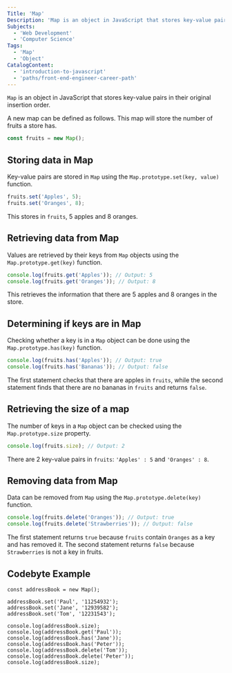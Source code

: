 ```yaml
---
Title: 'Map'
Description: 'Map is an object in JavaScript that stores key-value pairs and their original insertion order.'
Subjects:
  - 'Web Development'
  - 'Computer Science'
Tags:
  - 'Map'
  - 'Object'
CatalogContent:
  - 'introduction-to-javascript'
  - 'paths/front-end-engineer-career-path'
---
```


`Map` is an object in JavaScript that stores key-value pairs in their original insertion order.

A new map can be defined as follows. This map will store the number of fruits a store has.

```js
const fruits = new Map();
```

## Storing data in Map

Key-value pairs are stored in `Map` using the `Map.prototype.set(key, value)` function.

```js
fruits.set('Apples', 5);
fruits.set('Oranges', 8);
```

This stores in `fruits`, 5 apples and 8 oranges.

## Retrieving data from Map

Values are retrieved by their keys from `Map` objects using the `Map.prototype.get(key)` function.

```js
console.log(fruits.get('Apples')); // Output: 5
console.log(fruits.get('Oranges')); // Output: 8
```

This retrieves the information that there are 5 apples and 8 oranges in the store.

## Determining if keys are in Map

Checking whether a key is in a `Map` object can be done using the `Map.prototype.has(key)` function.

```js
console.log(fruits.has('Apples')); // Output: true
console.log(fruits.has('Bananas')); // Output: false
```

The first statement checks that there are apples in `fruits`, while the second statement finds that there are no bananas in `fruits` and returns `false`.

## Retrieving the size of a map

The number of keys in a `Map` object can be checked using the `Map.prototype.size` property.

```js
console.log(fruits.size); // Output: 2
```

There are 2 key-value pairs in `fruits`: `'Apples' : 5` and `'Oranges' : 8`.

## Removing data from Map

Data can be removed from `Map` using the `Map.prototype.delete(key)` function.

```js
console.log(fruits.delete('Oranges')); // Output: true
console.log(fruits.delete('Strawberries')); // Output: false
```

The first statement returns `true` because `fruits` contain `Oranges` as a key and has removed it.
The second statement returns `false` because `Strawberries` is not a key in fruits.

## Codebyte Example

```codebyte/js
const addressBook = new Map();

addressBook.set('Paul', '11254932');
addressBook.set('Jane', '12939582');
addressBook.set('Tom', '12231543');

console.log(addressBook.size);
console.log(addressBook.get('Paul'));
console.log(addressBook.has('Jane'));
console.log(addressBook.has('Peter'));
console.log(addressBook.delete('Tom'));
console.log(addressBook.delete('Peter'));
console.log(addressBook.size);
```
